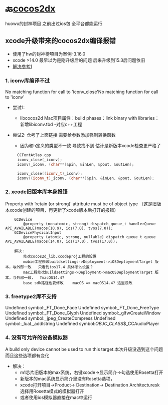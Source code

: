# 🔙[cocos2dx](/docs/cocos2dx/)

huowu的封神项目 之前出过ios包 全平台都能运行

## xcode升级带来的cocos2dx编译报错

- 使用了hw的封神榜项目为案例-3.16.0
- xcode >14.0 最早以为是刚升级后的问题 后来升级到15.3后问题依旧
- [解决参考1](https://blog.csdn.net/Mhypnos/article/details/136097012)

### 1. iconv库编译不过

No matching function for call to 'iconv_close'No matching function for call to 'iconv'

- 尝试1:

  - libcocos2d Mac项目属性：build phases：link binary with libraries： 新增libiconv.tbd -对应c++工程
- 尝试2: 仓考了上面链接 需要给参数添加强制转换函数

  - 因为和h定义的类型不一致 导致找不到   	估计是新版本xcode检查更严格了

  ```cpp
  	CCFontAtlas.cpp
  	iconv_close(_iconv);
  	iconv(_iconv, (char**)&pin, &inLen, &pout, &outLen);

  	iconv_close((iconv_t)_iconv);
  	iconv((iconv_t)_iconv, (char**)&pin, &inLen, &pout, &outLen);
  ```

### 2. xcode旧版本库本身报错

Property with ‘retain (or strong)‘ attribute must be of object type
（这是旧版本xcode创建的项目，再更新了xcode版本后打开的报错）

```
	GCDevice
		@property (nonatomic, strong) dispatch_queue_t handlerQueue API_AVAILABLE(macos(10.9), ios(7.0), tvos(7.0));
	GCDevicePhysicalInput
		@property (atomic, strong, nullable) dispatch_queue_t queue API_AVAILABLE(macos(14.0), ios(17.0), tvos(17.0));

	解决：
		修改cocos2d_lib.xcodeproj工程的设置
		mobie工程修改buildsettings->Deployment->iOSDeploymentTarget 版本，与外部一致   只看到ios17.4 具体怎么设置？
		mac工程修改buildsettings->Deployment->macOSDeploymentTarget 版本，与外部一致，  ?macOS14.4?
		base sdk路径也要修改    macOS => macOS14.4? 这里没改
```

### 3. freetype2库不支持

Undefined symbol:_FT_Done_Face
Undefined symbol:_FT_Done_FreeType
Undefined symbol:_FT_Done_Glyph
Undefined symbol:_glfwCreateWindow
Undefined symbol:_jpeg_CreateCompress
Undefined symbol:_luaL_addlstring
Undefined symbol:_OBJC_CLASS_$_CCAudioPlayer


### 4. 没有可允许的设备模拟器

A build only device cannot be used to run this target.本次升级没遇到这个问题 而且这些选项都有变化

- 解决：
  - m1芯片旧版本的max系统，右键xcode->显示简介->勾选使用Rosetta打开
  - 新版本的mac系统显示简介里没有Rosetta选项，
  - xcode打开项目->Product-> Destination-> Destination Architecturesk 选择用Rosetta模式的模拟器打开
  - 或者使用ios模拟器直接在mac中运行


